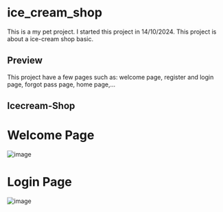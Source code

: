 # ice_cream_shop

This is a my pet project. I started this project in 14/10/2024. This project is about a ice-cream shop basic.

## Preview

This project have a few pages such as: welcome page, register and login page, forgot pass page, home page,...

## Icecream-Shop

# Welcome Page
![image](https://github.com/user-attachments/assets/b070ab8f-1ddc-468e-a836-eb5c37805fba)
# Login Page
![image](https://github.com/user-attachments/assets/65155784-9b81-4337-9b70-4a94b8797f00)


